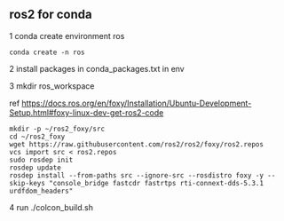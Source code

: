 ## ros2 for conda
1 conda create environment ros

`conda create -n ros`

2 install packages in conda_packages.txt in env

3 mkdir ros_workspace 

ref https://docs.ros.org/en/foxy/Installation/Ubuntu-Development-Setup.html#foxy-linux-dev-get-ros2-code

```
mkdir -p ~/ros2_foxy/src
cd ~/ros2_foxy
wget https://raw.githubusercontent.com/ros2/ros2/foxy/ros2.repos
vcs import src < ros2.repos
sudo rosdep init
rosdep update
rosdep install --from-paths src --ignore-src --rosdistro foxy -y --skip-keys "console_bridge fastcdr fastrtps rti-connext-dds-5.3.1 urdfdom_headers"
```

4 run ./colcon_build.sh
